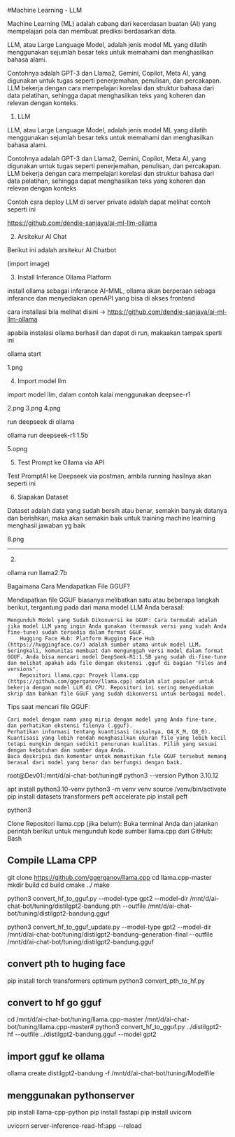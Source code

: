 #Machine Learning - LLM 

Machine Learning (ML) adalah cabang dari kecerdasan buatan (AI) yang mempelajari pola dan membuat prediksi 
berdasarkan data. 

LLM, atau Large Language Model, adalah jenis model ML yang dilatih menggunakan sejumlah besar teks untuk 
memahami dan menghasilkan bahasa alami. 

Contohnya adalah GPT-3 dan Llama2, Gemini, Copilot, Meta AI,  yang digunakan untuk tugas seperti penerjemahan, penulisan, dan percakapan. 
LLM bekerja dengan cara mempelajari korelasi dan struktur bahasa dari data pelatihan, 
sehingga dapat menghasilkan teks yang koheren dan relevan dengan konteks. 


1. LLM 

LLM, atau Large Language Model, adalah jenis model ML yang dilatih menggunakan sejumlah besar teks untuk memahami dan menghasilkan bahasa alami.

Contohnya adalah GPT-3 dan Llama2, Gemini, Copilot, Meta AI, yang digunakan untuk tugas seperti penerjemahan, penulisan, dan percakapan. LLM bekerja dengan cara mempelajari korelasi dan struktur bahasa dari data pelatihan, sehingga dapat menghasilkan teks yang koheren dan relevan dengan konteks

Contoh cara deploy LLM di server private adalah dapat melihat contoh seperti ini 

https://github.com/dendie-sanjaya/ai-ml-llm-ollama


2. Arsitekur AI Chat 

Berikut ini adalah arsitekur AI Chatbot


(import image)


3. Install Inferance Ollama Platform 

install ollama sebagai inferance AI-MML, ollama akan berperaan sebaga inferance dan menyediakan openAPI yang bisa 
di akses frontend 

cara installasi bila melihat disini -> https://github.com/dendie-sanjaya/ai-ml-llm-ollama

apabila instalasi ollama berhasil dan dapat di run, makaakan tampak sperti ini 

ollama start 

1.png 


4. Import model llm


import model llm, dalam contoh kalai menggunakan deepsee-r1

2.png
3.png
4.png


run deepseek di ollama 

ollama run deepseek-r1:1.5b

5.opng



5. Test Prompt ke Ollama via API

Test PromptAI ke Deepseek via postman, ambila running hasilnya akan seperti ini 



6. Siapakan Dataset 

Dataset adalah data yang sudah bersih atau benar, semakin banyak datanya 
dan berishkan, maka akan semakin baik untuk training machine learning menghasil jawaban yg baik 

8.png









-------------------------------------------------------------------------------------
2. 


ollama run llama2:7b


Bagaimana Cara Mendapatkan File GGUF?







Mendapatkan file GGUF biasanya melibatkan satu atau beberapa langkah berikut, tergantung pada dari mana model LLM Anda berasal:

    Mengunduh Model yang Sudah Dikonversi ke GGUF: Cara termudah adalah jika model LLM yang ingin Anda gunakan (termasuk versi yang sudah Anda fine-tune) sudah tersedia dalam format GGUF.
        Hugging Face Hub: Platform Hugging Face Hub (https://huggingface.co/) adalah sumber utama untuk model LLM. Seringkali, komunitas membuat dan mengunggah versi model dalam format GGUF. Anda bisa mencari model DeepSeek-R1:1.5B yang sudah di-fine-tune dan melihat apakah ada file dengan ekstensi .gguf di bagian "Files and versions".
        Repositori llama.cpp: Proyek llama.cpp (https://github.com/ggerganov/llama.cpp) adalah alat populer untuk bekerja dengan model LLM di CPU. Repositori ini sering menyediakan skrip dan bahkan file GGUF yang sudah dikonversi untuk berbagai model.

Tips saat mencari file GGUF:

    Cari model dengan nama yang mirip dengan model yang Anda fine-tune, dan perhatikan ekstensi filenya (.gguf).
    Perhatikan informasi tentang kuantisasi (misalnya, Q4_K_M, Q8_0). Kuantisasi yang lebih rendah menghasilkan ukuran file yang lebih kecil tetapi mungkin dengan sedikit penurunan kualitas. Pilih yang sesuai dengan kebutuhan dan sumber daya Anda.
    Baca deskripsi dan komentar untuk memastikan file GGUF tersebut memang berasal dari model yang benar dan berfungsi dengan baik.




root@Dev01:/mnt/d/ai-chat-bot/tuning# python3 --version
Python 3.10.12            


apt install python3.10-venv
python3 -m venv venv
source /venv/bin/activate
pip install datasets transformers peft accelerate
pip install peft 

python3


Clone Repositori llama.cpp (jika belum):
Buka terminal Anda dan jalankan perintah berikut untuk mengunduh kode sumber llama.cpp dari GitHub:
Bash


Compile LLama CPP
------------------
git clone https://github.com/ggerganov/llama.cpp
cd llama.cpp-master
mkdir build
cd build
cmake ../
make


python3 convert_hf_to_gguf.py --model-type gpt2 --model-dir /mnt/d/ai-chat-bot/tuning/distilgpt2-bandung.pth --outfile /mnt/d/ai-chat-bot/tuning/distilgpt2-bandung.gguf

python3 convert_hf_to_gguf_update.py --model-type gpt2 --model-dir /mnt/d/ai-chat-bot/tuning/distilgpt2-bandung-generation-final --outfile /mnt/d/ai-chat-bot/tuning/distilgpt2-bandung.gguf


convert pth to huging face 
---------------------------
pip install torch transformers optimum
python3 convert_pth_to_hf.py


convert to hf go gguf 
----------------------
cd /mnt/d/ai-chat-bot/tuning/llama.cpp-master
/mnt/d/ai-chat-bot/tuning/llama.cpp-master# 
python3 convert_hf_to_gguf.py ../distilgpt2-hf --outfile ../distilgpt2-bandung.gguf --model gpt2

import gguf ke ollama 
----------------------
ollama create distilgpt2-bandung -f /mnt/d/ai-chat-bot/tuning/Modelfile


menggunakan pythonserver 
--------------------------
pip install llama-cpp-python
pip install fastapi
pip install uvicorn


uvicorn server-inference-read-hf:app --reload


